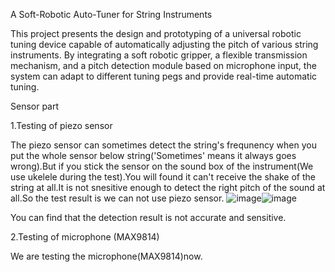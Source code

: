 A Soft-Robotic Auto-Tuner for String Instruments

This project presents the design and prototyping of a universal robotic tuning device capable of automatically adjusting the pitch of various string instruments. By integrating a soft robotic gripper, a flexible transmission mechanism, and a pitch detection module based on microphone input, the system can adapt to different tuning pegs and provide real-time automatic tuning. 

Sensor part

1.Testing of piezo sensor

The piezo sensor can sometimes detect the string's frequnency when you put the whole sensor below string('Sometimes' means it always goes wrong).But if you stick the sensor on the sound box of the instrument(We use ukelele during the test).You will found it can't receive the shake of the string at all.It is not snesitive enough to detect the right pitch of the sound at all.So the test result is we can not use piezo sensor.
![image](https://github.com/user-attachments/assets/18e72d16-f91a-46f8-a118-5330d20ef8e4)![image](https://github.com/user-attachments/assets/6fe3cf20-fd9f-4862-8bae-d470ada2078f)

You can find that the detection result is not accurate and sensitive.

2.Testing of microphone (MAX9814)

We are testing the microphone(MAX9814)now.
